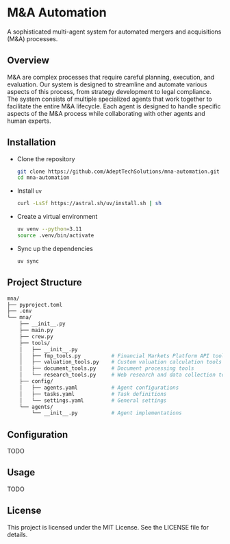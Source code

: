 # M&A Automation

A sophisticated multi-agent system for automated mergers and acquisitions (M&A) processes.

## Overview

M&A are complex processes that require careful planning, execution, and evaluation. Our system is designed to streamline and automate various aspects of this process, from strategy development to legal compliance. The system consists of multiple specialized agents that work together to facilitate the entire M&A lifecycle. Each agent is designed to handle specific aspects of the M&A process while collaborating with other agents and human experts.

## Installation

- Clone the repository
    ```bash
    git clone https://github.com/AdeptTechSolutions/mna-automation.git
    cd mna-automation
    ```

- Install `uv`
    ```bash
    curl -LsSf https://astral.sh/uv/install.sh | sh
    ```

- Create a virtual environment
    ```bash
    uv venv --python=3.11
    source .venv/bin/activate
    ```

- Sync up the dependencies
    ```bash
    uv sync
    ```

## Project Structure

```bash
mna/
├── pyproject.toml
├── .env
└── mna/
    ├── __init__.py
    ├── main.py
    ├── crew.py
    ├── tools/
    │   ├── __init__.py
    │   ├── fmp_tools.py          # Financial Markets Platform API tools
    │   ├── valuation_tools.py    # Custom valuation calculation tools
    │   ├── document_tools.py     # Document processing tools
    │   └── research_tools.py     # Web research and data collection tools
    ├── config/
    │   ├── agents.yaml           # Agent configurations
    │   ├── tasks.yaml            # Task definitions
    │   └── settings.yaml         # General settings
    └── agents/
        └── __init__.py           # Agent implementations
```

## Configuration

TODO

## Usage

TODO

## License

This project is licensed under the MIT License. See the LICENSE file for details.